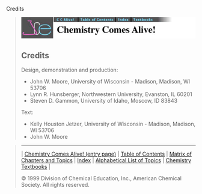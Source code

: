 





 Credits
 



> ![Chemistry Comes Alive!](ccahead.gif)
> 
> 
> 
> 
> 
> 
> 
> 
> ## Credits
> 
> 
> 
>  Design, demonstration and production:
>  - John W. Moore, University of Wisconsin - Madison, Madison, WI 53706
>  - Lynn R. Hunsberger, Northwestern University, Evanston, IL 60201
>  - Steven D. Gammon, University of Idaho, Moscow, ID 83843
> 
> 
>  Text:
>  - Kelly Houston Jetzer, University of Wisconsin - Madison, Madison, WI 53706
>  - John W. Moore



> ---
> 
> 
>  |
>  [Chemistry Comes Alive! (entry page)](../../INDEX.HTM) 
>  |
>  [Table of Contents](../../CONTENTS.HTM) 
>  |
>  [Matrix of Chapters and Topics](../../MATRIX.HTM) 
>  |
>  [Index](../../WORDS.HTM) 
>  |
>  [Alphabetical List of Topics](../../ALPHATOP.HTM) 
>  |
>  [Chemistry Textbooks](../../BOOKS.HTM) 
>  |
>  
>  © 1999 Division of Chemical Education, Inc.,
American Chemical Society. All rights reserved.





